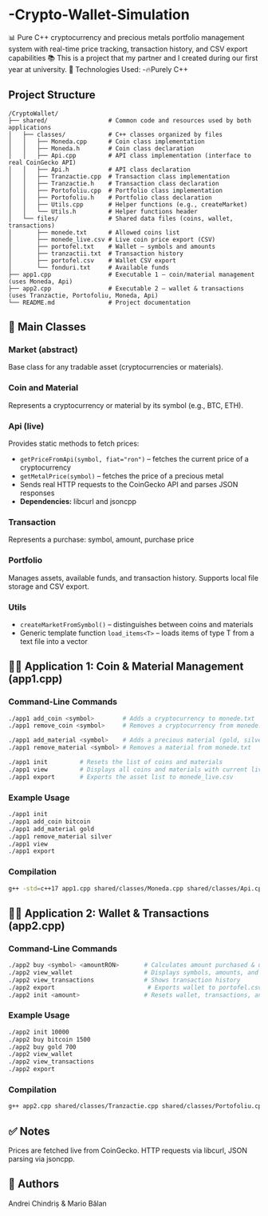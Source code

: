# -Crypto-Wallet-Simulation
📊 Pure C++ cryptocurrency and precious metals portfolio management system with real-time price tracking, transaction history, and CSV export capabilities
📚 This is a project that my partner and I created during our first year at university.
🚀 Technologies Used:
-🔥Purely C++
## Project Structure

```
/CryptoWallet/
├── shared/                 # Common code and resources used by both applications
│   ├── classes/            # C++ classes organized by files
│   │   ├── Moneda.cpp      # Coin class implementation
│   │   ├── Moneda.h        # Coin class declaration
│   │   ├── Api.cpp         # API class implementation (interface to real CoinGecko API)
│   │   ├── Api.h           # API class declaration
│   │   ├── Tranzactie.cpp  # Transaction class implementation
│   │   ├── Tranzactie.h    # Transaction class declaration
│   │   ├── Portofoliu.cpp  # Portfolio class implementation
│   │   ├── Portofoliu.h    # Portfolio class declaration
│   │   ├── Utils.cpp       # Helper functions (e.g., createMarket)
│   │   └── Utils.h         # Helper functions header
│   └── files/              # Shared data files (coins, wallet, transactions)
│       ├── monede.txt      # Allowed coins list
│       ├── monede_live.csv # Live coin price export (CSV)
│       ├── portofel.txt    # Wallet – symbols and amounts
│       ├── tranzactii.txt  # Transaction history
│       ├── portofel.csv    # Wallet CSV export
│       └── fonduri.txt     # Available funds
├── app1.cpp                # Executable 1 – coin/material management (uses Moneda, Api)
├── app2.cpp                # Executable 2 – wallet & transactions (uses Tranzactie, Portofoliu, Moneda, Api)
└── README.md               # Project documentation
```

## 🧱 Main Classes

### Market (abstract)
Base class for any tradable asset (cryptocurrencies or materials).

### Coin and Material
Represents a cryptocurrency or material by its symbol (e.g., BTC, ETH).

### Api (live)
Provides static methods to fetch prices:
- `getPriceFromApi(symbol, fiat="ron")` – fetches the current price of a cryptocurrency
- `getMetalPrice(symbol)` – fetches the price of a precious metal
- Sends real HTTP requests to the CoinGecko API and parses JSON responses
- **Dependencies:** libcurl and jsoncpp

### Transaction
Represents a purchase: symbol, amount, purchase price

### Portfolio
Manages assets, available funds, and transaction history. Supports local file storage and CSV export.

### Utils
- `createMarketFromSymbol()` – distinguishes between coins and materials
- Generic template function `load_items<T>` – loads items of type T from a text file into a vector

## 🧑‍💼 Application 1: Coin & Material Management (app1.cpp)

### Command-Line Commands

```bash
./app1 add_coin <symbol>        # Adds a cryptocurrency to monede.txt
./app1 remove_coin <symbol>     # Removes a cryptocurrency from monede.txt

./app1 add_material <symbol>    # Adds a precious material (gold, silver, etc.) to monede.txt
./app1 remove_material <symbol> # Removes a material from monede.txt

./app1 init         # Resets the list of coins and materials
./app1 view         # Displays all coins and materials with current live prices
./app1 export       # Exports the asset list to monede_live.csv
```

### Example Usage

```bash
./app1 init
./app1 add_coin bitcoin
./app1 add_material gold
./app1 remove_material silver
./app1 view
./app1 export
```

### Compilation

```bash
g++ -std=c++17 app1.cpp shared/classes/Moneda.cpp shared/classes/Api.cpp shared/classes/Market.cpp shared/classes/Materiale.cpp -o app1.exe -lcurl -ljsoncpp
```

## 👨‍💻 Application 2: Wallet & Transactions (app2.cpp)

### Command-Line Commands

```bash
./app2 buy <symbol> <amountRON>       # Calculates amount purchased & updates wallet
./app2 view_wallet                    # Displays symbols, amounts, and current value
./app2 view_transactions              # Shows transaction history
./app2 export                          # Exports wallet to portofel.csv
./app2 init <amount>                  # Resets wallet, transactions, and funds to initial amount
```

### Example Usage

```bash
./app2 init 10000
./app2 buy bitcoin 1500
./app2 buy gold 700
./app2 view_wallet
./app2 view_transactions
./app2 export
```

### Compilation

```bash
g++ app2.cpp shared/classes/Tranzactie.cpp shared/classes/Portofoliu.cpp shared/classes/Moneda.cpp shared/classes/Api.cpp shared/classes/Market.cpp shared/classes/Materiale.cpp shared/classes/Utils.cpp -o app2.exe -lcurl -ljsoncpp
```

## ✅ Notes

Prices are fetched live from CoinGecko. HTTP requests via libcurl, JSON parsing via jsoncpp.

## 👥 Authors

Andrei Chindriș & Mario Bălan
